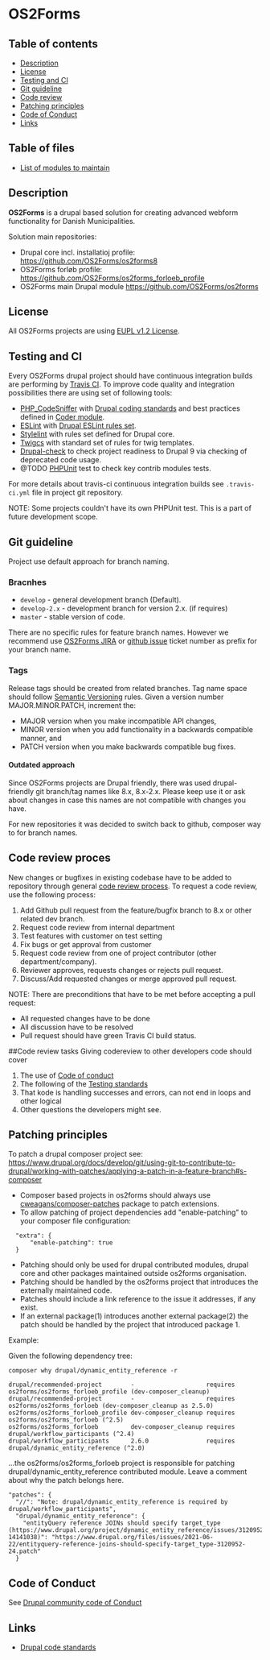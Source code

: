 # OS2Forms

## Table of contents

* [Description](#description)
* [License](#license)
* [Testing and CI](#testing-and-ci)
* [Git guideline](#git-guideline)
* [Code review](#code-review)
* [Patching principles](#patching-principles)
* [Code of Conduct](#coc)
* [Links](#links)

## Table of files

* [List of modules to maintain](https://github.com/OS2Forms/os2forms_docs/raw/refs/heads/master/files/OS2forms%20-%20moduloversigt%20(sammenligning).xlsx)

<a name="description"></a>
## Description

__OS2Forms__ is a drupal based solution for creating advanced webform functionality for Danish Municipalities.

Solution main repositories:
* Drupal core incl. installatioj profile: https://github.com/OS2Forms/os2forms8
* OS2Forms forløb profile: https://github.com/OS2Forms/os2forms_forloeb_profile
* OS2Forms main Drupal module https://github.com/OS2Forms/os2forms

<a name="license"></a>
## License
All OS2Forms projects are using [EUPL v1.2 License](https://opensource.org/licenses/EUPL-1.2).

<a name="testing-and-ci"></a>
## Testing and CI
Every OS2Forms drupal project should have continuous integration builds are performing by [Travis CI](https://travis-ci.org).
To improve code quality and integration possibilities there are using set of following tools:
 * [PHP_CodeSniffer]() with [Drupal coding standards](https://www.drupal.org/docs/develop/standards/coding-standards) and best practices defined in [Coder module](https://www.drupal.org/project/coder).
 * [ESLint](https://eslint.org/) with [Drupal ESLint rules set](https://www.drupal.org/node/1955232).
 * [Stylelint](https://stylelint.io/) with rules set defined for Drupal core.
 * [Twigcs](https://github.com/friendsoftwig/twigcs) with standard set of rules
  for twig templates.
 * [Drupal-check](https://github.com/mglaman/drupal-check) to check project
 readiness to Drupal 9 via checking of deprecated code usage.
 * @TODO [PHPUnit](https://phpunit.de/) test to check key contrib modules tests.

For more details about travis-ci continuous integration builds
see `.travis-ci.yml` file in project git repository.

NOTE: Some projects couldn't have its own PHPUnit test. This is a part of future
development scope.

<a name="git-guideline"></a>
## Git guideline
Project use default approach for branch naming.

### Bracnhes
* `develop` - general development branch (Default).
* `develop-2.x` - development branch for version 2.x. (if requires)
* `master` - stable version of code.

There are no specific rules for feature branch names. However we recommend
use [OS2Forms JIRA](https://os2web.atlassian.net/browse/OS2FORMS) or
[github issue](https://github.com/OS2Forms/os2forms/issues) ticket number
as prefix for your branch name.

### Tags
Release tags should be created from related branches. Tag name space should
 follow [Semantic Versioning](https://semver.org/) rules. 
Given a version number MAJOR.MINOR.PATCH, increment the:

* MAJOR version when you make incompatible API changes,
* MINOR version when you add functionality in a backwards compatible manner, and
* PATCH version when you make backwards compatible bug fixes.

#### Outdated approach
Since OS2Forms projects are Drupal friendly, there was used drupal-friendly
git branch/tag names like 8.x, 8.x-2.x. Please keep use it or ask about changes
in case this names are not compatible with changes you have.

For new repositories it was decided to switch back to github,
composer way to for branch names.

<a name="code-review"></a>
## Code review proces
New changes or bugfixes in existing codebase have to be added to repository
through general [code review process](https://github.com/features/code-review/).
To request a code review, use the following process:
1. Add Github pull request from the feature/bugfix branch to 8.x or other related dev branch.
2. Request code review from internal department
3. Test features with customer on test setting
4. Fix bugs or get approval from customer
5. Request code review from one of project contributor (other department/company).
6. Reviewer approves, requests changes or rejects pull request.
7. Discuss/Add requested changes or merge approved pull request.

NOTE: There are preconditions that have to be met before accepting a pull request:
- All requested changes have to be done
- All discussion have to be resolved
- Pull request should have green Travis CI build status.

##Code review tasks
Giving codereview to other developers code should cover
1.	The use of [Code of conduct](docs#coc)
2.  The following of the [Testing standards](docs#testing-and-ci)
3.	That kode is handling successes and errors, can not end in loops and other logical 
4.	Other questions the developers might see. 

<a name="patching-principles"></a>
## Patching principles
To patch a drupal composer project see:
https://www.drupal.org/docs/develop/git/using-git-to-contribute-to-drupal/working-with-patches/applying-a-patch-in-a-feature-branch#s-composer

- Composer based projects in os2forms should always use [cweagans/composer-patches](https://github.com/cweagans/composer-patches) package to patch extensions.
- To allow patching of project dependencies add "enable-patching" to your composer file configuration:
```
  "extra": {
      "enable-patching": true
  }
```
- Patching should only be used for drupal contributed modules, drupal core and other packages maintained outside os2forms organisation.
- Patching should be handled by the os2forms project that introduces the externally maintained code.
- Patches should include a link reference to the issue it addresses, if any exist.
- If an external package(1) introduces another external package(2) the patch should be handled by the project that introduced package 1.

Example:

Given the following dependency tree:
```
composer why drupal/dynamic_entity_reference -r

drupal/recommended-project        -                    requires os2forms/os2forms_forloeb_profile (dev-composer_cleanup)  
drupal/recommended-project        -                    requires os2forms/os2forms_forloeb (dev-composer_cleanup as 2.5.0) 
os2forms/os2forms_forloeb_profile dev-composer_cleanup requires os2forms/os2forms_forloeb (^2.5)                          
os2forms/os2forms_forloeb         dev-composer_cleanup requires drupal/workflow_participants (^2.4)                       
drupal/workflow_participants      2.6.0                requires drupal/dynamic_entity_reference (^2.0) 
```
...the os2forms/os2forms_forloeb project is responsible for patching drupal/dynamic_entity_reference contributed module.
Leave a comment about why the patch belongs here.
```
"patches": {
  "//": "Note: drupal/dynamic_entity_reference is required by drupal/workflow_participants",
  "drupal/dynamic_entity_reference": {
    "entityQuery reference JOINs should specify target_type (https://www.drupal.org/project/dynamic_entity_reference/issues/3120952#comment-14141038)": "https://www.drupal.org/files/issues/2021-06-22/entityquery-reference-joins-should-specify-target_type-3120952-24.patch"
  }
```


<a name="coc"></a>
## Code of Conduct
See [Drupal community code of Conduct](https://www.drupal.org/dcoc)

<a name="links"></a>
## Links
* [Drupal code standards](https://www.drupal.org/docs/develop/standards)
